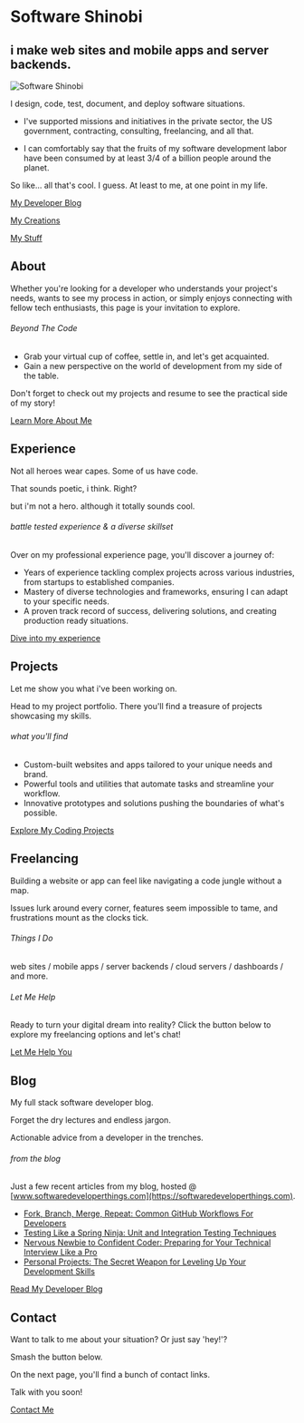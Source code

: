 # Software Shinobi

## i make web sites and mobile apps and server backends.

![Software Shinobi](/assets/imagery/softwareshinobi.png)

I design, code, test, document, and deploy software situations.

* I've supported missions and initiatives in the private sector, the US government, contracting, consulting, freelancing, and all that.

* I can comfortably say that the fruits of my software development labor have been consumed by at least 3/4 of a billion people around the planet.

So like... all that's cool. I guess. At least to me, at one point in my life.

<div class="row">

<a class="btn btn-primary" href="https://softwaredeveloperthings.com/">My Developer Blog</a>

<a class="btn btn-primary" href="/projects">My Creations</a>

<a class="btn btn-primary" href="https://links.softwareshinobi.digital">My Stuff</a>

</div>

<p></p>

## About

Whether you're looking for a developer who understands your project's needs, wants to see my process in action, or simply enjoys connecting with fellow tech enthusiasts, this page is your invitation to explore.

###### Beyond The Code

* Grab your virtual cup of coffee, settle in, and let's get acquainted.
* Gain a new perspective on the world of development from my side of the table.

Don't forget to check out my projects and resume to see the practical side of my story!

<a class="btn btn-primary" href="/about">Learn More About Me</a>

## Experience

Not all heroes wear capes. Some of us have code.

That sounds poetic, i think. Right?

but i'm not a hero. although it totally sounds cool.

###### battle tested experience & a diverse skillset

Over on my professional experience page, you'll discover a journey of:

* Years of experience tackling complex projects across various industries, from startups to established companies.
* Mastery of diverse technologies and frameworks, ensuring I can adapt to your specific needs.
* A proven track record of success, delivering solutions, and creating production ready situations.

<a class="btn btn-primary" href="/resume">Dive into my experience</a>

## Projects

Let me show you what i've been working on.

Head to my project portfolio. There you'll find a treasure of projects showcasing my skills.

###### what you'll find

* Custom-built websites and apps tailored to your unique needs and brand.
* Powerful tools and utilities that automate tasks and streamline your workflow.
* Innovative prototypes and solutions pushing the boundaries of what's possible.

<a class="btn btn-primary" href="/projects">Explore My Coding Projects</a>

## Freelancing

Building a website or app can feel like navigating a code jungle without a map.

Issues lurk around every corner, features seem impossible to tame, and frustrations mount as the clocks tick.

###### Things I Do

web sites / mobile apps / server backends / cloud servers / dashboards / and more.

###### Let Me Help

Ready to turn your digital dream into reality? Click the button below to explore my freelancing options and let's chat!

<a class="btn btn-primary" href="/freelancing">Let Me Help You</a>

## Blog

My full stack software developer blog.

Forget the dry lectures and endless jargon.

Actionable advice from a developer in the trenches.

###### from the blog

Just a few recent articles from my blog, hosted @ [www.softwaredeveloperthings.com](https://softwaredeveloperthings.com).

* [Fork, Branch, Merge, Repeat: Common GitHub Workflows For Developers ](freelancing.md)
* [Testing Like a Spring Ninja: Unit and Integration Testing Techniques](freelancing.md)
* [Nervous Newbie to Confident Coder: Preparing for Your Technical Interview Like a Pro](freelancing.md)
* [Personal Projects: The Secret Weapon for Leveling Up Your Development Skills](freelancing.md)

<a class="btn btn-primary" href="https://softwaredeveloperthings.com/">Read My Developer Blog</a>

## Contact

Want to talk to me about your situation? Or just say 'hey!'?

Smash the button below.

On the next page, you'll find a bunch of contact links.

Talk with you soon!

<a class="btn btn-primary" href="/contact">Contact Me</a>
